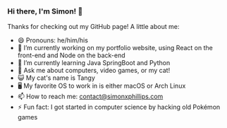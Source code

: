 ### Hi there, I'm Simon! 👋

<!--
**tassyguy/tassyguy** is a ✨ _special_ ✨ repository because its `README.md` (this file) appears on your GitHub profile.
Here are some ideas to get you started:
-->
Thanks for checking out my GitHub page! A little about me:

- 😄 Pronouns: he/him/his
- 🔭 I’m currently working on my portfolio website, using React on the front-end and Node on the back-end
- 🌱 I’m currently learning Java SpringBoot and Python
- 💬 Ask me about computers, video games, or my cat!
- 😺 My cat's name is Tangy
- 🖥 My favorite OS to work in is either macOS or Arch Linux
- 📫 How to reach me: contact@simonxphillips.com
- ⚡ Fun fact: I got started in computer science by hacking old Pokémon games
<!-- - 👯 I’m looking to collaborate on ... -->
<!-- - 🤔 I’m looking for help with ... -->
